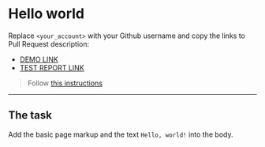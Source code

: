# Hello world
Replace `<your_account>` with your Github username and copy the links to Pull Request description:
- [DEMO LINK](https://io-med.github.io/layout_hello-world/)
- [TEST REPORT LINK](https://io-med.github.io/layout_hello-world/report/html_report/)

> Follow [this instructions](https://github.com/mate-academy/layout_task-guideline#how-to-solve-the-layout-tasks-on-github)
___

## The task 
Add the basic page markup and the text `Hello, world!` into the body.
